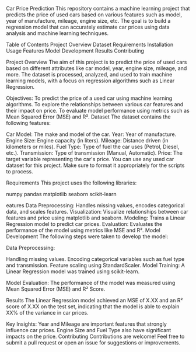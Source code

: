
Car Price Prediction
This repository contains a machine learning project that predicts the price of used cars based on various features such as model, year of manufacture, mileage, engine size, etc. The goal is to build a regression model that can accurately estimate car prices using data analysis and machine learning techniques.

Table of Contents
Project Overview
Dataset
Requirements
Installation
Usage
Features
Model Development
Results
Contributing

Project Overview
The aim of this project is to predict the price of used cars based on different attributes like car model, year, engine size, mileage, and more. The dataset is processed, analyzed, and used to train machine learning models, with a focus on regression algorithms such as Linear Regression.

Objectives:
To predict the price of a used car using machine learning algorithms.
To explore the relationships between various car features and their impact on price.
To evaluate model performance using metrics such as Mean Squared Error (MSE) and R².
Dataset
The dataset contains the following features:

Car Model: The make and model of the car.
Year: Year of manufacture.
Engine Size: Engine capacity (in liters).
Mileage: Distance driven (in kilometers or miles).
Fuel Type: Type of fuel the car uses (Petrol, Diesel, etc.).
Transmission: Type of transmission (Manual, Automatic).
Price: The target variable representing the car's price.
You can use any used car dataset for this project. Make sure to format it appropriately for the scripts to process.

Requirements
This project uses the following libraries:

numpy
pandas
matplotlib
seaborn
scikit-learn


eatures
Data Preprocessing: Handles missing values, encodes categorical data, and scales features.
Visualization: Visualize relationships between car features and price using matplotlib and seaborn.
Modeling: Trains a Linear Regression model to predict car prices.
Evaluation: Evaluates the performance of the model using metrics like MSE and R².
Model Development
The following steps were taken to develop the model:

Data Preprocessing:

Handling missing values.
Encoding categorical variables such as fuel type and transmission.
Feature scaling using StandardScaler.
Model Training: A Linear Regression model was trained using scikit-learn.

Model Evaluation: The performance of the model was measured using Mean Squared Error (MSE) and R² Score.

Results
The Linear Regression model achieved an MSE of X.XX and an R² score of X.XX on the test set, indicating that the model is able to explain XX% of the variance in car prices.

Key Insights:
Year and Mileage are important features that strongly influence car prices.
Engine Size and Fuel Type also have significant impacts on the price.
Contributing
Contributions are welcome! Feel free to submit a pull request or open an issue for suggestions or improvements.
